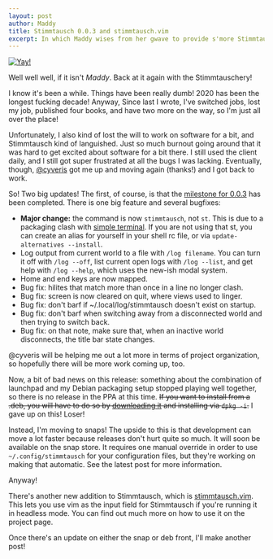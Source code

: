 ```yaml
---
layout: post
author: Maddy
title: Stimmtausch 0.0.3 and stimmtausch.vim
excerpt: In which Maddy wises from her gwave to provide s'more Stimmtauschness
---
```


[![Yay!](/assets/2020-05-08.png)](/assets/2020-05-08.png)

Well well well, if it isn't *Maddy*. Back at it again with the Stimmtauschery!

I know it's been a while. Things have been really dumb! 2020 has been the longest fucking decade! Anyway, Since last I wrote, I've switched jobs, lost my job, published four books, and have two more on the way, so I'm just all over the place!

Unfortunately, I also kind of lost the will to work on software for a bit, and Stimmtausch kind of languished. Just so much burnout going around that it was hard to get excited about software for a bit there. I still used the client daily, and I still got super frustrated at all the bugs I was lacking. Eventually, though, [@cyveris](https://github.com/cyveris) got me up and moving again (thanks!) and I got back to work.

So! Two big updates! The first, of course, is that the [milestone for 0.0.3](https://github.com/makyo/stimmtausch/projects/4) has been completed. There is one big feature and several bugfixes:

* **Major change:** the command is now `stimmtausch`, not `st`. This is due to a packaging clash with [simple terminal](https://st.suckless.org/). If you are not using that st, you can create an alias for yourself in your shell rc file, or via `update-alternatives --install`.
* Log output from current world to a file with `/log filename`. You can turn it off with `/log --off`, list current open logs with `/log --list`, and get help with `/log --help`, which uses the new-ish modal system.
* Home and end keys are now mapped.
* Bug fix: hilites that match more than once in a line no longer clash.
* Bug fix: screen is now cleared on quit, where views used to linger.
* Bug fix: don't barf if ~/.local/log/stimmtausch doesn't exist on startup.
* Bug fix: don't barf when switching away from a disconnected world and then trying to switch back.
* Bug fix: on that note, make sure that, when an inactive world disconnects, the title bar state changes.

@cyveris will be helping me out a lot more in terms of project organization, so hopefully there will be more work coming up, too.

Now, a bit of bad news on this release: something about the combination of launchpad and my Debian packaging setup stopped playing well together, so there is no release in the PPA at this time. ~~If you want to install from a .deb, you will have to do so by [downloading it](https://github.com/makyo/stimmtausch/releases/tag/0.0.3) and installing via `dpkg -i`.~~ I gave up on this! Loser!

Instead, I'm moving to snaps! The upside to this is that development can move a lot faster because releases don't hurt quite so much. It will soon be available on the snap store. It requires one manual override in order to use `~/.config/stimmtausch` for your configuration files, but they're working on making that automatic. See the latest post for more information.

Anyway!

There's another new addition to Stimmtausch, which is [stimmtausch.vim](https://github.com/makyo/stimmtausch.vim). This lets you use vim as the input field for Stimmtausch if you're running it in headless mode. You can find out much more on how to use it on the project page.

Once there's an update on either the snap or deb front, I'll make another post!
